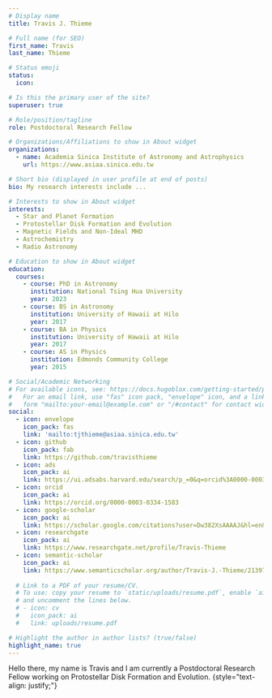 ```yaml
---
# Display name
title: Travis J. Thieme

# Full name (for SEO)
first_name: Travis
last_name: Thieme

# Status emoji
status:
  icon: 

# Is this the primary user of the site?
superuser: true

# Role/position/tagline
role: Postdoctoral Research Fellow

# Organizations/Affiliations to show in About widget
organizations:
  - name: Academia Sinica Institute of Astronomy and Astrophysics
    url: https://www.asiaa.sinica.edu.tw

# Short bio (displayed in user profile at end of posts)
bio: My research interests include ...

# Interests to show in About widget
interests:
  - Star and Planet Formation
  - Protostellar Disk Formation and Evolution
  - Magnetic Fields and Non-Ideal MHD
  - Astrochemistry
  - Radio Astronomy

# Education to show in About widget
education:
  courses:
    - course: PhD in Astronomy
      institution: National Tsing Hua University
      year: 2023
    - course: BS in Astronomy
      institution: University of Hawaii at Hilo
      year: 2017
    - course: BA in Physics
      institution: University of Hawaii at Hilo
      year: 2017
    - course: AS in Physics
      institution: Edmonds Community College
      year: 2015

# Social/Academic Networking
# For available icons, see: https://docs.hugoblox.com/getting-started/page-builder/#icons
#   For an email link, use "fas" icon pack, "envelope" icon, and a link in the
#   form "mailto:your-email@example.com" or "/#contact" for contact widget.
social:
  - icon: envelope
    icon_pack: fas
    link: 'mailto:tjthieme@asiaa.sinica.edu.tw'
  - icon: github
    icon_pack: fab
    link: https://github.com/travisthieme
  - icon: ads
    icon_pack: ai
    link: https://ui.adsabs.harvard.edu/search/p_=0&q=orcid%3A0000-0003-0334-1583&sort=date%20desc%2C%20bibcode%20desc
  - icon: orcid
    icon_pack: ai
    link: https://orcid.org/0000-0003-0334-1583
  - icon: google-scholar 
    icon_pack: ai
    link: https://scholar.google.com/citations?user=Dw382XsAAAAJ&hl=en&authuser=3
  - icon: researchgate 
    icon_pack: ai
    link: https://www.researchgate.net/profile/Travis-Thieme
  - icon: semantic-scholar
    icon_pack: ai
    link: https://www.semanticscholar.org/author/Travis-J.-Thieme/2139710556
    
  # Link to a PDF of your resume/CV.
  # To use: copy your resume to `static/uploads/resume.pdf`, enable `ai` icons in `params.yaml`,
  # and uncomment the lines below.
  # - icon: cv
  #   icon_pack: ai
  #   link: uploads/resume.pdf

# Highlight the author in author lists? (true/false)
highlight_name: true
---
```


Hello there, my name is Travis and I am currently a Postdoctoral Research Fellow working on Protostellar Disk Formation and Evolution. 
{style="text-align: justify;"}
